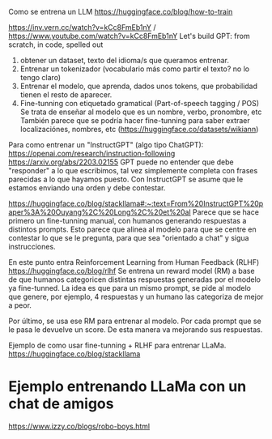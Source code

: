 Como se entrena un LLM
https://huggingface.co/blog/how-to-train

https://inv.vern.cc/watch?v=kCc8FmEb1nY / https://www.youtube.com/watch?v=kCc8FmEb1nY
Let's build GPT: from scratch, in code, spelled out

1. obtener un dataset, texto del idioma/s que queramos entrenar.
2. Entrenar un tokenizador (vocabulario más como partir el texto? no lo tengo claro)
3. Entrenar el modelo, que aprenda, dados unos tokens, que probabilidad tienen el resto de aparecer.
4. Fine-tunning con etiquetado gramatical (Part-of-speech tagging / POS)
   Se trata de enseñar al modelo que es un nombre, verbo, pronombre, etc
   También parece que se podría hacer fine-tunning para saber extraer localizaciónes, nombres, etc (https://huggingface.co/datasets/wikiann)


Para como entrenar un "InstructGPT" (algo tipo ChatGPT):
https://openai.com/research/instruction-following
https://arxiv.org/abs/2203.02155
GPT puede no entender que debe "responder" a lo que escribimos, tal vez simplemente completa con frases parecidas a lo que hayamos puesto.
Con InstructGPT se asume que le estamos enviando una orden y debe contestar.

https://huggingface.co/blog/stackllama#:~:text=From%20InstructGPT%20paper%3A%20Ouyang%2C%20Long%2C%20et%20al
Parece que se hace primero un fine-tunning manual, con humanos generando respuestas a distintos prompts.
Esto parece que alinea al modelo para que se centre en contestar lo que se le pregunta, para que sea "orientado a chat" y sigua instrucciones.

En este punto entra Reinforcement Learning from Human Feedback (RLHF)
https://huggingface.co/blog/rlhf
Se entrena un reward model (RM) a base de que humanos categoricen distintas respuestas generadas por el modelo ya fine-tunned.
La idea es que para un mismo prompt, se pide al modelo que genere, por ejemplo, 4 respuestas y un humano las categoriza de mejor a peor.

Por último, se usa ese RM para entrenar al modelo. Por cada prompt que se le pasa le devuelve un score.
De esta manera va mejorando sus respuestas.

Ejemplo de como usar fine-tunning + RLHF para entrenar LLaMa.
https://huggingface.co/blog/stackllama


# Ejemplo entrenando LLaMa con un chat de amigos
https://www.izzy.co/blogs/robo-boys.html
